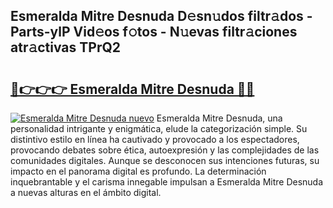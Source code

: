 ## Esmeralda Mitre Desnuda D𝚎sn𝚞dos filtr𝚊dos - Parts-ylP Vid𝚎os f𝚘tos - N𝚞evas filtr𝚊ciones atr𝚊ctivas TPrQ2

# <h2><a href="http://mb76fdm.tromn.icu/?c=Esmeralda+Mitre+Desnuda">🔗👉👉👉 Esmeralda Mitre Desnuda 🔗🔗</a></h2>

[![Esmeralda Mitre Desnuda nuevo](https://i.imgur.com/pEAQMta.gif)](http://mb76fdm.tromn.icu/?c=Esmeralda+Mitre+Desnuda)
Esmeralda Mitre Desnuda, una personalidad intrigante y enigmática, elude la categorización simple. Su distintivo estilo en línea ha cautivado y provocado a los espectadores, provocando debates sobre ética, autoexpresión y las complejidades de las comunidades digitales. Aunque se desconocen sus intenciones futuras, su impacto en el panorama digital es profundo. La determinación inquebrantable y el carisma innegable impulsan a Esmeralda Mitre Desnuda a nuevas alturas en el ámbito digital.
